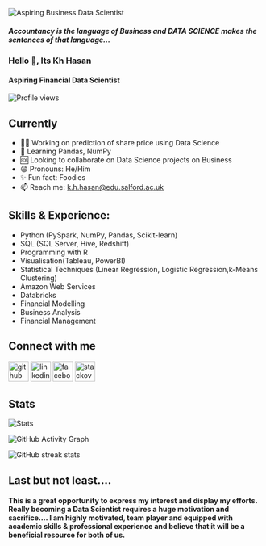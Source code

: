 ![Aspiring Business Data Scientist](https://media-exp1.licdn.com/dms/image/C4E16AQHR6s1xBpHAjw/profile-displaybackgroundimage-shrink_200_800/0/1652940876335?e=1658361600&v=beta&t=Tt6iKE7zKwaoJ-PIkPJIBal_izbVpNNAqfKPdY8Mjm8)
  ##### Accountancy is the language of Business and DATA SCIENCE makes the sentences of that language...
  

### Hello 👋, Its Kh Hasan
 #### Aspiring Financial Data Scientist

![Profile views](https://gpvc.arturio.dev/khhasibulhasan)

## Currently
- 🧑‍💼 Working on prediction of share price using Data Science 
- 📜 Learning Pandas, NumPy
- 🆘 Looking to collaborate on Data Science projects on Business 
- 😄 Pronouns: He/Him 
- ✨ Fun fact: Foodies 
- 📫 Reach me: k.h.hasan@edu.salford.ac.uk 

## Skills & Experience:
- Python (PySpark, NumPy, Pandas, Scikit-learn)
- SQL (SQL Server, Hive, Redshift)
- Programming with R
- Visualisation(Tableau, PowerBI)
- Statistical Techniques (Linear Regression, Logistic Regression,k-Means Clustering)
- Amazon Web Services
- Databricks
- Financial Modelling
- Business Analysis
- Financial Management

## Connect with me
[<img src='https://cdn.jsdelivr.net/npm/simple-icons@3.0.1/icons/github.svg' alt='github' height='40'>](https://github.com/khhasibulhasan)  [<img src='https://cdn.jsdelivr.net/npm/simple-icons@3.0.1/icons/linkedin.svg' alt='linkedin' height='40'>](https://www.linkedin.com/in/https://www.linkedin.com/in/kh-hasibul-hasan-b33913162//)  [<img src='https://cdn.jsdelivr.net/npm/simple-icons@3.0.1/icons/facebook.svg' alt='facebook' height='40'>](https://www.facebook.com/https://www.facebook.com/ambitioous/)  [<img src='https://cdn.jsdelivr.net/npm/simple-icons@3.0.1/icons/stackoverflow.svg' alt='stackoverflow' height='40'>](https://stackoverflow.com/users/https://stackoverflow.com/users/18975678/khhasibulhasan)  

## Stats

![Stats](https://github-readme-stats.vercel.app/api?username=khhasibulhasan&show_icons=true)  

![GitHub Activity Graph](https://activity-graph.herokuapp.com/graph?username=khhasibulhasan)  

![GitHub streak stats](https://github-readme-streak-stats.herokuapp.com/?user=khhasibulhasan)

## Last but not least....
#### This is a great opportunity to express my interest and display my efforts. Really becoming a Data Scientist requires a huge motivation and sacrifice…. I am highly motivated, team player and equipped with academic skills & professional experience and believe that it will be a beneficial resource for both of us.
  

